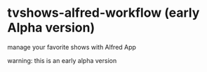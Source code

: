tvshows-alfred-workflow (early Alpha version)
=======================

manage your favorite shows with Alfred App

warning: this is an early alpha version
